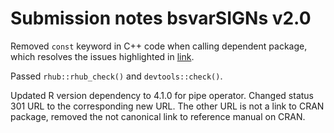 # Submission notes bsvarSIGNs v2.0

Removed `const` keyword in C++ code when calling dependent package, which resolves the issues highlighted in [link](https://www.stats.ox.ac.uk/pub/bdr/M1-SAN/bsvarSIGNs/).

Passed `rhub::rhub_check()` and `devtools::check()`.

Updated R version dependency to 4.1.0 for pipe operator. Changed status 301 URL to the corresponding new URL. The other URL is not a link to CRAN package, removed the not canonical link to reference manual on CRAN.
